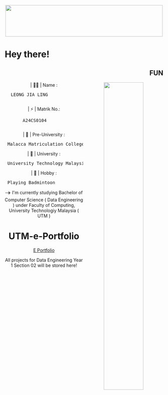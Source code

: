 
<!DOCTYPE html>
<head>
<center>
<p align="center"> <img src="https://www.pngitem.com/pimgs/m/165-1659817_hello-tulisan-hello-png-transparent-png.png" height="100" ; width="500"> </p>

</head>       
<h1 style="text-align: left"> Hey there! </h1>

<h2 style="text-align: right"> FUN </h2>
   <p> <img align="right" width="50%" src=“[https://i.pinimg.com/originals/38/bf/8c/38bf8c31c11789b2da65dff43c401ea2.gif](https://i.pinimg.com/originals/38/bf/8c/38bf8c31c11789b2da65dff43c401ea2.gif)" />                                                                                     
       | 🤷‍♀️ | Name :      <pre> LEONG JIA LING            </p></pre>
       | ⚡ | Matrik No.:      <pre> A24CS0104        </p></pre>
   <p> | 🏫 | Pre-University :   <pre> Malacca Matriculation College   </pre></p> 
   <p> | 🏡 | University :<pre> University Technology Malaysia </pre></p>
   <p> | 🏸 | Hobby :     <pre> Playing Badmintoon             </pre></p>

-✈️ I'm currently studying Bachelor of Computer Science ( Data Engineering ) under Faculty of Computing, University Technologiy Malaysia ( UTM ) <br>



# UTM-e-Portfolio
<td width="180%">
<a href="https://leongjialing.github.io/leongjialing.github.io/">E Portfolio</a>

All projects for Data Engineering Year 1 Section 02 will be stored here!
